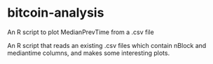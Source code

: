 # bitcoin-analysis
An R script to plot MedianPrevTime from a .csv file

An R script that reads an existing .csv files which contain nBlock and mediantime columns,
and makes some interesting plots.

